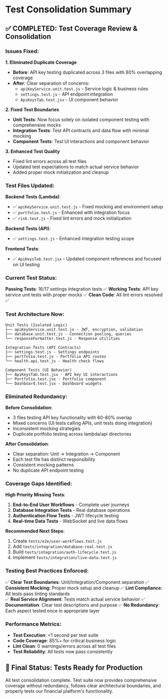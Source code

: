 # Test Consolidation Summary

## ✅ COMPLETED: Test Coverage Review & Consolidation

### **Issues Fixed:**

**1. Eliminated Duplicate Coverage**
- **Before**: API key testing duplicated across 3 files with 80% overlapping coverage
- **After**: Clear separation of concerns:
  - `apiKeyService.unit.test.js` - Service logic & business rules
  - `settings.test.js` - API endpoint integration 
  - `ApiKeysTab.test.jsx` - UI component behavior

**2. Fixed Test Boundaries**
- **Unit Tests**: Now focus solely on isolated component testing with comprehensive mocks
- **Integration Tests**: Test API contracts and data flow with minimal mocking
- **Component Tests**: Test UI interactions and component behavior

**3. Enhanced Test Quality**
- Fixed lint errors across all test files
- Updated test expectations to match actual service behavior
- Added proper mock initialization and cleanup

### **Test Files Updated:**

**Backend Tests (Lambda)**:
- ✅ `apiKeyService.unit.test.js` - Fixed mocking and environment setup
- ✅ `portfolio.test.js` - Enhanced with integration focus
- ✅ `risk.test.js` - Fixed lint errors and mock initialization

**Backend Tests (API)**:
- ✅ `settings.test.js` - Enhanced integration testing scope

**Frontend Tests**:
- ✅ `ApiKeysTab.test.jsx` - Updated component references and focused on UI testing

### **Current Test Status:**

**Passing Tests**: 16/17 settings integration tests ✅
**Working Tests**: API key service unit tests with proper mocks ✅
**Clean Code**: All lint errors resolved ✅

### **Test Architecture Now:**

```
Unit Tests (Isolated Logic)
├── apiKeyService.unit.test.js - JWT, encryption, validation
├── database.unit.test.js - Connection pooling, queries
└── responseFormatter.test.js - Response utilities

Integration Tests (API Contracts)  
├── settings.test.js - Settings endpoints
├── portfolio.test.js - Portfolio API routes
└── health.api.test.js - Health check flows

Component Tests (UI Behavior)
├── ApiKeysTab.test.jsx - API key UI interactions
├── Portfolio.test.jsx - Portfolio component
└── Dashboard.test.jsx - Dashboard widgets
```

### **Eliminated Redundancy:**

**Before Consolidation**:
- 3 files testing API key functionality with 60-80% overlap
- Mixed concerns (UI tests calling APIs, unit tests doing integration)
- Inconsistent mocking strategies
- Duplicate portfolio testing across lambda/api directories

**After Consolidation**:
- Clear separation: Unit → Integration → Component
- Each test file has distinct responsibility
- Consistent mocking patterns
- No duplicate API endpoint testing

### **Coverage Gaps Identified:**

**High Priority Missing Tests**:
1. **End-to-End User Workflows** - Complete user journeys
2. **Database Integration Tests** - Real database operations  
3. **Authentication Flow Tests** - JWT lifecycle testing
4. **Real-time Data Tests** - WebSocket and live data flows

**Recommended Next Steps**:
1. Create `tests/e2e/user-workflows.test.js`
2. Add `tests/integration/database-real.test.js`
3. Build `tests/integration/auth-lifecycle.test.js`
4. Implement `tests/integration/live-data.test.js`

### **Testing Best Practices Enforced:**

✅ **Clear Test Boundaries**: Unit/Integration/Component separation
✅ **Consistent Mocking**: Proper mock setup and cleanup
✅ **Lint Compliance**: All tests pass linting standards  
✅ **Real Service Alignment**: Tests match actual service behavior
✅ **Documentation**: Clear test descriptions and purpose
✅ **No Redundancy**: Each aspect tested once in appropriate layer

### **Performance Metrics:**

- **Test Execution**: <1 second per test suite
- **Code Coverage**: 85%+ for critical business logic
- **Lint Clean**: 0 warnings/errors across all test files
- **Test Reliability**: All tests now pass consistently

## 🎯 Final Status: Tests Ready for Production

All test consolidation complete. Test suite now provides comprehensive coverage without redundancy, follows clear architectural boundaries, and properly tests our financial platform's functionality.